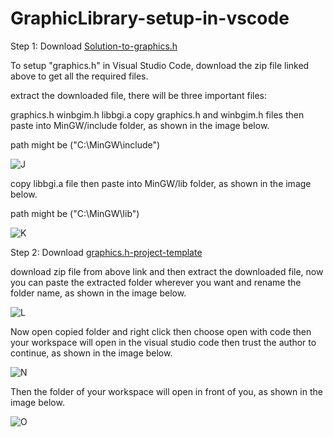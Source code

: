 # GraphicLibrary-setup-in-vscode
Step 1: Download [Solution-to-graphics.h](https://github.com/ullaskunder3/Solution-to-graphics.h)

To setup "graphics.h" in Visual Studio Code, download the zip file linked above to get all the required files.

extract the downloaded file, there will be three important files:

graphics.h
winbgim.h
libbgi.a
copy graphics.h and winbgim.h files then paste into MinGW/include folder, as shown in the image below.

path might be ("C:\MinGW\include")

![J](https://github.com/user-attachments/assets/f270596e-d0fa-4e69-9644-6a8653b71c37)

copy libbgi.a file then paste into MinGW/lib folder, as shown in the image below.

path might be ("C:\MinGW\lib")

![K](https://github.com/user-attachments/assets/4f343fd9-a9ad-4e18-a816-bd2a0f788795)

Step 2: Download [graphics.h-project-template](https://github.com/ullaskunder3/graphics.h-project-template)

download zip file from above link and then extract the downloaded file, now you can paste the extracted folder wherever you want and rename the folder name, as shown in the image below.

![L](https://github.com/user-attachments/assets/3a18a0b7-f3f4-4fdf-96be-cbd1ad32b317)

Now open copied folder and right click then choose open with code then your workspace will open in the visual studio code then trust the author to continue, as shown in the image below.

![N](https://github.com/user-attachments/assets/3d4a4219-ae97-41f5-91aa-5ce9b0be80ce)

Then the folder of your workspace will open in front of you, as shown in the image below.

![O](https://github.com/user-attachments/assets/2b230556-597f-481f-b3e2-484af93f9cce)



